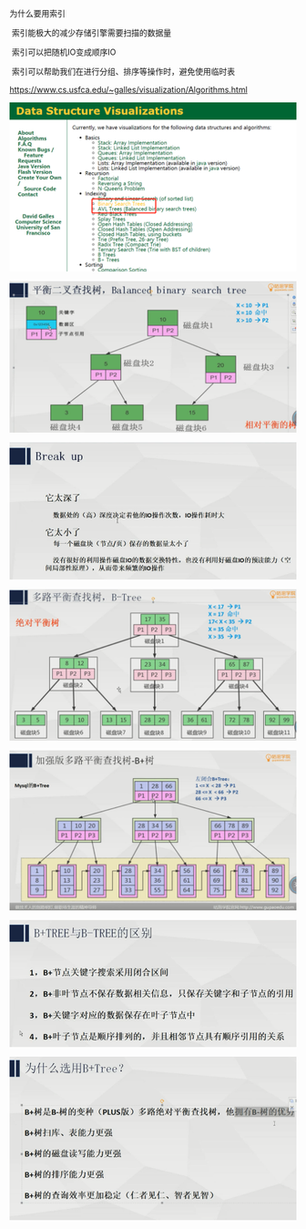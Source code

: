 为什么要用索引

​        索引能极大的减少存储引擎需要扫描的数据量

​        索引可以把随机IO变成顺序IO

​        索引可以帮助我们在进行分组、排序等操作时，避免使用临时表

<https://www.cs.usfca.edu/~galles/visualization/Algorithms.html>

![1583599432566](media/1583599432566.png)

![1583601451190](media/1583601451190.png)

![1583602817524](media/1583602817524.png)

![1583642150685](media/1583642150685.png)

![1583643584728](media/1583643584728.png)

![1583755192258](media/1583755192258.png)

![1583755212972](media/1583755212972.png)

